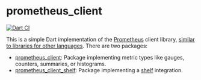 prometheus_client
===

[![Dart CI](https://github.com/tentaclelabs/prometheus_client/actions/workflows/dart.yml/badge.svg)](https://github.com/tentaclelabs/prometheus_client/actions/workflows/dart.yml)

This is a simple Dart implementation of the [Prometheus][prometheus] client library, [similar to libraries for other languages][writing_clientlibs].
There are two packages:

* [prometheus_client](./prometheus_client): Package implementing metric types like gauges, counters, summaries, or histograms.
* [prometheus_client_shelf](./prometheus_client_shelf): Package implementing a [shelf][shelf] integration. 


[writing_clientlibs]: https://prometheus.io/docs/instrumenting/writing_clientlibs/
[prometheus]: https://prometheus.io/
[shelf]: https://pub.dev/packages/shelf
